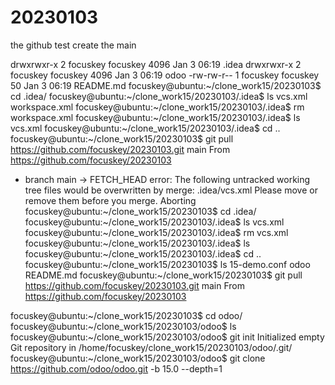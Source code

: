 # 20230103
the github test
create the main

drwxrwxr-x 2 focuskey focuskey 4096 Jan  3 06:19 .idea
drwxrwxr-x 2 focuskey focuskey 4096 Jan  3 06:19 odoo
-rw-rw-r-- 1 focuskey focuskey   50 Jan  3 06:19 README.md
focuskey@ubuntu:~/clone_work15/20230103$ cd .idea/
focuskey@ubuntu:~/clone_work15/20230103/.idea$ ls
vcs.xml  workspace.xml
focuskey@ubuntu:~/clone_work15/20230103/.idea$ rm workspace.xml 
focuskey@ubuntu:~/clone_work15/20230103/.idea$ ls
vcs.xml
focuskey@ubuntu:~/clone_work15/20230103/.idea$ cd ..
focuskey@ubuntu:~/clone_work15/20230103$ git pull https://github.com/focuskey/20230103.git main
From https://github.com/focuskey/20230103
 * branch            main       -> FETCH_HEAD
error: The following untracked working tree files would be overwritten by merge:
        .idea/vcs.xml
Please move or remove them before you merge.
Aborting
focuskey@ubuntu:~/clone_work15/20230103$ cd .idea/
focuskey@ubuntu:~/clone_work15/20230103/.idea$ ls
vcs.xml
focuskey@ubuntu:~/clone_work15/20230103/.idea$ rm vcs.xml 
focuskey@ubuntu:~/clone_work15/20230103/.idea$ ls
focuskey@ubuntu:~/clone_work15/20230103/.idea$ cd ..
focuskey@ubuntu:~/clone_work15/20230103$ ls
15-demo.conf  odoo  README.md
focuskey@ubuntu:~/clone_work15/20230103$ git pull https://github.com/focuskey/20230103.git main
From https://github.com/focuskey/20230103


focuskey@ubuntu:~/clone_work15/20230103$ cd odoo/
focuskey@ubuntu:~/clone_work15/20230103/odoo$ ls
focuskey@ubuntu:~/clone_work15/20230103/odoo$ git init
Initialized empty Git repository in /home/focuskey/clone_work15/20230103/odoo/.git/
focuskey@ubuntu:~/clone_work15/20230103/odoo$ git clone https://github.com/odoo/odoo.git -b 15.0 --depth=1

